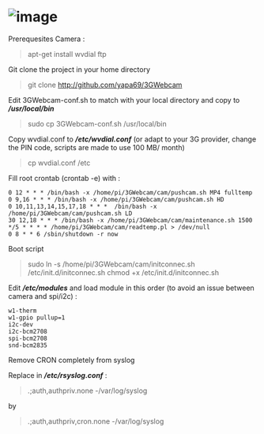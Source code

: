 ![image](http://echartet.birckel.eu/img/logo3GWebcam.png)
========

Prerequesites Camera :

> apt-get install wvdial ftp

Git clone the project in your home directory
> git clone http://github.com/yapa69/3GWebcam

Edit 3GWebcam-conf.sh to match with your local directory and copy to ***/usr/local/bin***
> sudo cp 3GWebcam-conf.sh /usr/local/bin

Copy wvdial.conf to ***/etc/wvdial.conf*** (or adapt to your 3G provider, change the PIN code, scripts are made to use 100 MB/ month)
> cp wvdial.conf /etc

Fill root crontab (crontab -e) with :
```cron
0 12 * * * /bin/bash -x /home/pi/3GWebcam/cam/pushcam.sh MP4 fulltemp
0 9,16 * * * /bin/bash -x /home/pi/3GWebcam/cam/pushcam.sh HD
0 10,11,13,14,15,17,18 * * *  /bin/bash -x /home/pi/3GWebcam/cam/pushcam.sh LD
30 12,18 * * * /bin/bash -x /home/pi/3GWebcam/cam/maintenance.sh 1500
*/5 * * * * /home/pi/3GWebcam/cam/readtemp.pl > /dev/null
0 8 * * 6 /sbin/shutdown -r now
```

Boot script
> sudo ln -s /home/pi/3GWebcam/cam/initconnec.sh /etc/init.d/initconnec.sh
> chmod +x /etc/init.d/initconnec.sh


Edit ***/etc/modules*** and load module in this order (to avoid an issue between camera and spi/i2c) :
```
w1-therm
w1-gpio pullup=1
i2c-dev
i2c-bcm2708
spi-bcm2708
snd-bcm2835
```

Remove CRON completely from syslog

Replace in ***/etc/rsyslog.conf*** :

> *.*;auth,authpriv.none             -/var/log/syslog

by

> *.*;auth,authpriv,cron.none             -/var/log/syslog

 
